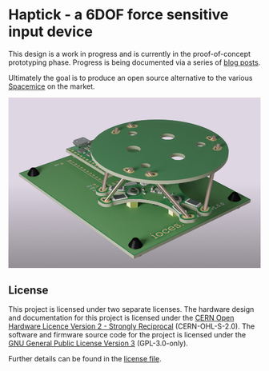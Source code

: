 # Haptick - a 6DOF force sensitive input device

This design is a work in progress and is currently in the proof-of-concept prototyping phase. Progress is being documented via a series of [blog posts](https://blog.ioces.com/matt).

Ultimately the goal is to produce an open source alternative to the various [Spacemice](http://spacemice.org/index.php?title=Main_Page) on the market.

![Rendering of a prototype Haptick device](documentation/prototype-assembly.jpg)

## License

This project is licensed under two separate licenses. The hardware design and documentation for this project is licensed under the [CERN Open Hardware Licence Version 2 - Strongly Reciprocal](https://ohwr.org/cern_ohl_s_v2.txt) (CERN-OHL-S-2.0). The software and firmware source code for the project is licensed under the [GNU General Public License Version 3](https://www.gnu.org/licenses/gpl-3.0.txt) (GPL-3.0-only).

Further details can be found in the [license file](LICENSE.md).